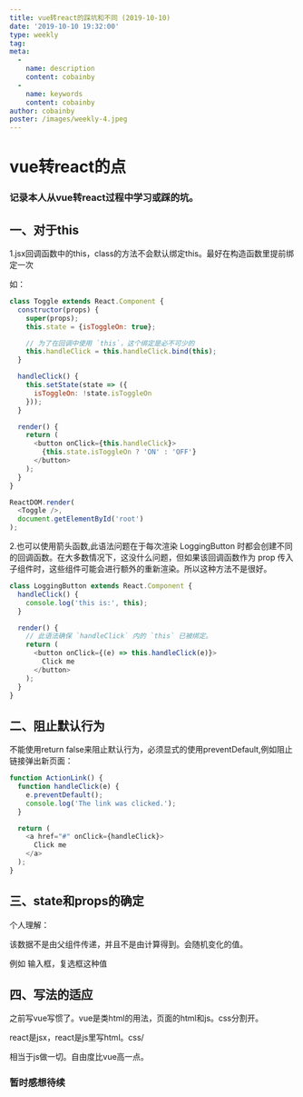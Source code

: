 ```yaml
---
title: vue转react的踩坑和不同 (2019-10-10)
date: '2019-10-10 19:32:00'
type: weekly
tag:
meta:
  -
    name: description
    content: cobainby
  -
    name: keywords
    content: cobainby
author: cobainby
poster: /images/weekly-4.jpeg
---
```


# vue转react的点

### 记录本人从vue转react过程中学习或踩的坑。

## 一、对于this

1.jsx回调函数中的this，class的方法不会默认绑定this。最好在构造函数里提前绑定一次

如：

```javascript
class Toggle extends React.Component {
  constructor(props) {
    super(props);
    this.state = {isToggleOn: true};

    // 为了在回调中使用 `this`，这个绑定是必不可少的
    this.handleClick = this.handleClick.bind(this);
  }

  handleClick() {
    this.setState(state => ({
      isToggleOn: !state.isToggleOn
    }));
  }

  render() {
    return (
      <button onClick={this.handleClick}>
        {this.state.isToggleOn ? 'ON' : 'OFF'}
      </button>
    );
  }
}

ReactDOM.render(
  <Toggle />,
  document.getElementById('root')
);
```

2.也可以使用箭头函数,此语法问题在于每次渲染 LoggingButton 时都会创建不同的回调函数。在大多数情况下，这没什么问题，但如果该回调函数作为 prop 传入子组件时，这些组件可能会进行额外的重新渲染。所以这种方法不是很好。

```javascript
class LoggingButton extends React.Component {
  handleClick() {
    console.log('this is:', this);
  }

  render() {
    // 此语法确保 `handleClick` 内的 `this` 已被绑定。
    return (
      <button onClick={(e) => this.handleClick(e)}>
        Click me
      </button>
    );
  }
}

```

## 二、阻止默认行为

不能使用return false来阻止默认行为，必须显式的使用preventDefault,例如阻止链接弹出新页面：

```javascript
function ActionLink() {
  function handleClick(e) {
    e.preventDefault();
    console.log('The link was clicked.');
  }

  return (
    <a href="#" onClick={handleClick}>
      Click me
    </a>
  );
}
```

## 三、state和props的确定

个人理解：

该数据不是由父组件传递，并且不是由计算得到。会随机变化的值。

例如 输入框，复选框这种值

## 四、写法的适应

之前写vue写惯了。vue是类html的用法，页面的html和js。css分割开。

react是jsx，react是js里写html。css/

相当于js做一切。自由度比vue高一点。

### 暂时感想待续



